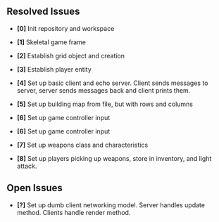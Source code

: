 ## Resolved Issues ##
- **[0]** Init repository and workspace
- **[1]** Skeletal game frame
- **[2]** Establish grid object and creation
- **[3]** Establish player entity
- **[4]** Set up basic client and echo server. Client sends messages to server, server sends messages back and client prints them.
- **[5]** Set up building map from file, but with rows and columns 
- **[6]** Set up game controller input

- **[6]** Set up game controller input
- **[7]** Set up weapons class and characteristics
- **[8]** Set up players picking up weapons, store in inventory, and light attack. 

## Open Issues



- **[?]** Set up dumb client networking model. Server handles update method. Clients handle render method.

